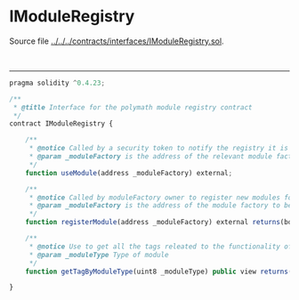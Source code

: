 # IModuleRegistry

Source file [../../../contracts/interfaces/IModuleRegistry.sol](../../../contracts/interfaces/IModuleRegistry.sol).

<br />

<hr />

```javascript
pragma solidity ^0.4.23;

/**
 * @title Interface for the polymath module registry contract
 */
contract IModuleRegistry {

    /**
     * @notice Called by a security token to notify the registry it is using a module
     * @param _moduleFactory is the address of the relevant module factory
     */
    function useModule(address _moduleFactory) external;

    /**
     * @notice Called by moduleFactory owner to register new modules for SecurityToken to use
     * @param _moduleFactory is the address of the module factory to be registered
     */
    function registerModule(address _moduleFactory) external returns(bool);

    /**
     * @notice Use to get all the tags releated to the functionality of the Module Factory.
     * @param _moduleType Type of module
     */
    function getTagByModuleType(uint8 _moduleType) public view returns(bytes32[]);

}

```
